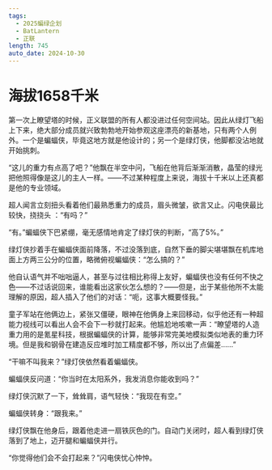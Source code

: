 ```yaml
---
tags:
  - 2025蝙绿企划
  - BatLantern
  - 正联
length: 745
auto_date: 2024-10-30
---
```


# 海拔1658千米

第一次上瞭望塔的时候，正义联盟的所有人都没进过任何空间站。因此从绿灯飞船上下来，绝大部分成员就兴致勃勃地开始参观这座漂亮的新基地，只有两个人例外。一个是蝙蝠侠，毕竟这地方就是他设计的；另一个是绿灯侠，他脚都没沾地就开始挑刺。

“这儿的重力有点高了吧？”他飘在半空中问，飞船在他背后渐渐消散，晶莹的绿光把他照得像是这儿的主人一样。——不过某种程度上来说，海拔十千米以上还真都是他的专业领域。

超人闻言立刻扭头看着他们最熟悉重力的成员，眉头微皱，欲言又止。闪电侠最比较快，挠挠头 ：“有吗？”

“有。”蝙蝠侠下巴紧绷，毫无感情地肯定了绿灯侠的判断，“高了5%。”

绿灯侠抄着手在蝙蝠侠面前降落，不过没落到底，自然下垂的脚尖堪堪飘在机库地面上方两三公分的位置，略微俯视蝙蝠侠：“怎么搞的？”

他自认语气并不咄咄逼人，甚至与过往相比称得上友好，蝙蝠侠也没有任何不快之色——不过话说回来，谁能看出这家伙怎么想的？——但是，出于某些他所不太能理解的原因，超人插入了他们的对话：“呃，这事大概要怪我。”

童子军站在他俩边上，紧张又僵硬，眼神在他俩身上来回移动，似乎他还有一种超能力视线可以看出人会不会下一秒就打起来。他尴尬地咳嗽一声：“瞭望塔的人造重力用的是氪星科技，根据蝙蝠侠的计算，能够非常完美地模拟类似地表的重力环境。但是我和钢骨在建造反应堆时加工精度都不够，所以出了点偏差……”

“干嘛不叫我来？”绿灯侠依然看着蝙蝠侠。

蝙蝠侠反问道：“你当时在太阳系外，我发消息你能收到吗？”

绿灯侠沉默了一下，耸耸肩，语气轻快：“我现在有空。”

蝙蝠侠转身：“跟我来。”

绿灯侠飘在他身后，跟着他走进一扇铁灰色的门。自动门关闭时，超人看到绿灯侠落到了地上，迈开腿和蝙蝠侠并行。

“你觉得他们会不会打起来？”闪电侠忧心忡忡。

